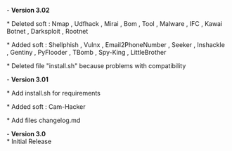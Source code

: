 \- **Version 3.02**  

\* Deleted soft : Nmap , Udfhack , Mirai , Bom , Tool , Malware , IFC , Kawai Botnet , Darksploit , Rootnet

\* Added soft : Shellphish , Vulnx , Email2PhoneNumber , Seeker , Inshackle , Gentiny , PyFlooder , TBomb , Spy-King , LittleBrother

\* Deleted file "install.sh" because problems with compatibility 



\- **Version 3.01**  

\* Add install.sh for requirements

\* Added soft : Cam-Hacker 

\* Add files changelog.md



\- **Version 3.0**  
\* Initial Release
